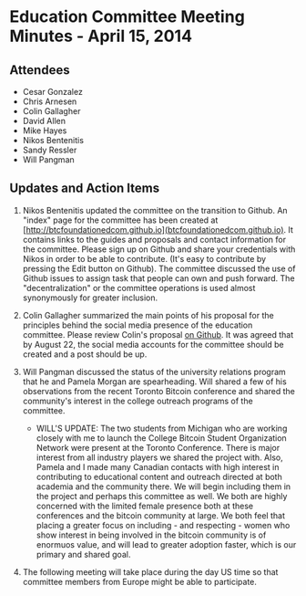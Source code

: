 # Education Committee Meeting Minutes - April 15, 2014

## Attendees

- Cesar Gonzalez
- Chris Arnesen
- Colin Gallagher
- David Allen
- Mike Hayes
- Nikos Bentenitis
- Sandy Ressler
- Will Pangman


## Updates and Action Items

1. Nikos Bentenitis updated the committee on the transition to Github. An "index" page for the committee has been created at [http://btcfoundationedcom.github.io](btcfoundationedcom.github.io). It contains links to the guides and proposals and contact information for the committee. Please sign up on Github and share your credentials with Nikos in order to be able to contribute. (It's easy to contribute by pressing the Edit button on Github). The committee discussed the use of Github issues to assign task that people can own and push forward. The "decentralization" or the committee operations is used almost synonymously for greater inclusion.

2. Colin Gallagher summarized the main points of his proposal for the principles behind the social media presence of the education committee. Please review Colin's proposal [on Github](https://github.com/btcfoundationedcom/btcfoundationedcom.github.io/blob/master/proposals/socialmedia.md). It was agreed that by August 22, the social media accounts for the committee should be created and a post should be up.

3. Will Pangman discussed the status of the university relations program that he and Pamela Morgan are spearheading. Will shared a few of his observations from the recent Toronto Bitcoin conference and shared the community's interest in the college outreach programs of the committee.
      - WILL'S UPDATE: The two students from Michigan who are working closely with me to launch the College Bitcoin Student Organization Network were present at the Toronto Conference. There is major interest from all industry players we shared the project with. Also, Pamela and I made many Canadian contacts with high interest in contributing to educational content and outreach directed at both academia and the community there. We will begin including them in the project and perhaps this committee as well. We both are highly concerned with the limited female presence both at these conferences and the bitcoin community at large. We both feel that placing a greater focus on including - and respecting - women who show interest in being involved in the bitcoin community is of enormuos value, and will lead to greater adoption faster, which is our primary and shared goal.

4. The following meeting will take place during the day US time so that committee members from Europe might be able to participate.
